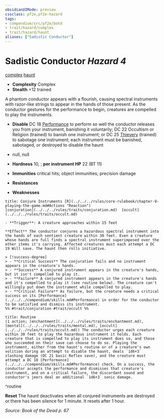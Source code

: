 ```yaml
---
obsidianUIMode: preview
cssclass: pf2e,pf2e-hazard
tags:
- compendium/src/pf2e/botd
- trait/hazard/complex
- trait/hazard/haunt
aliases: ["Sadistic Conductor"]
---
```

# Sadistic Conductor *Hazard 4*  
[complex](complex.md)  [haunt](haunt.md)  

- **Complexity** Complex
- **Stealth** +12 trained  

A phantom conductor appears with a flourish, causing spectral instruments with razor-like strings to appear in the hands of those present. As the conductor gestures for the performance to begin, creatures are compelled to play the instruments.

- **Disable** DC 18 [Performance](../../skills.md#Performance) to perform so well the conductor releases you from your instrument, banishing it voluntarily; DC 22 Occultism or Religion (trained) to banish one instrument; or DC 25 [Thievery](../../skills.md#Thievery) (trained) to sabotage one instrument; each instrument must be banished, sabotaged, or destroyed to disable the haunt  

- null, null
- **Hardness** 10, ; **per instrument HP** 22 (BT 11)
- **Immunities** critical hits; object immunities; precision damage
- **Resistances** 
- **Weaknesses** 
     
```ad-embed-ability
title: Conjure Instruments [R](../../../rules/core-rulebook/chapter-9-playing-the-game.md#Actions "Reaction")
[conjuration](../../../rules/traits/conjuration.md)  [occult](../../../rules/traits/occult.md)  

- **Trigger**: A creature approaches within 15 feet

**Effect** The conductor conjures a hazardous spectral instrument into the hands of each sentient creature within 30 feet. Even a creature whose hands are full finds a spectral instrument superimposed over the other items it's carrying. Affected creatures must each attempt a DC 19 Will save. The haunt then rolls initiative.

> [!success-degree] 
> - **Critical Success** The conjuration fails and no instrument appears in the creature's hands.
> - **Success** A conjured instrument appears in the creature's hands, but it isn't compelled to play it.
> - **Failure** A conjured instrument appears in the creature's hands and it's compelled to play it (see routine below). The creature can't willingly put down the instrument while compelled to play.
> - **Critical Failure** As failure, but the creature needs a critical success on its [Performance](../../../compendium/skills.md#Performance) in order for the conductor to be satisfied and dismiss its instrument.  
%% #trait/conjuration #trait/occult %%
```

```ad-pf2-summary
title: Routine
(1 action; [enchantment](../../../rules/traits/enchantment.md), [mental](../../../rules/traits/mental.md), [occult](../../../rules/traits/occult.md)) The conductor urges each creature within 30 feet to play the hazardous instrument it holds. Each creature that is compelled to play its instrument does so, and those who succeeded on their save can choose to do so. Playing the instrument, either from the haunt's routine or of a creature's own volition during an attempt to disable the haunt, deals `1d6+3` slashing damage (DC 21 basic Reflex save), and the creature must attempt a DC 18 [Performance](../../../compendium/skills.md#Performance) check. On a success, the conductor accepts the performance and dismisses that creature's instrument, and on a critical failure, the discordant sound and conductor's jeers deal an additional `1d6+3` sonic damage.
```
^routine

**Reset** The haunt deactivates when all conjured instruments are destroyed or there has been silence for 1 minute. It resets after 1 hour.  

*Source: Book of the Dead p. 67*
